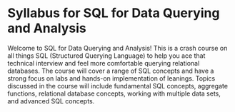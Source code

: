 # Syllabus for SQL for Data Querying and Analysis

Welcome to SQL for Data Querying and Analysis!  This is a crash course on all things SQL (Structured Querying Language) to help you ace that technical interview and feel more comfortable querying relational databases.  The course will cover a range of SQL concepts and have a strong focus on labs and hands-on implementation of leanings.  Topics discussed in the course will include fundamental SQL concepts, aggregate functions, relational database concepts, working with multiple data sets, and advanced SQL concepts.
